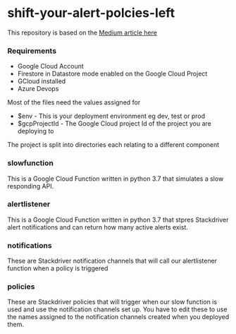 # shift-your-alert-polcies-left

This repository is based on the [Medium article here](https://medium.com/@ashley.kelham/shift-your-policies-left-2893246aeeee)

### Requirements
* Google Cloud Account
* Firestore in Datastore mode enabled on the Google Cloud Project
* GCloud installed
* Azure Devops 

Most of the files need the values assigned for 

* $env - This is your deployment environment eg dev, test or prod
* $gcpProjectId - The Google Cloud project Id of the project you are deploying to

The project is split into directories each relating to a different component

### slowfunction
This is a Google Cloud Function written in python 3.7 that simulates a slow responding API. 

### alertlistener
This is a Google Cloud Function written in python 3.7 that stpres Stackdriver alert notifications and can return how many active alerts exist.

### notifications
These are Stackdriver notification channels that will call our alertlistener function when a policy is triggered

### policies
These are Stackdriver policies that will trigger when our slow function is used and use the notification channels set up.  You have to edit these to use the names assigned to the notification channels created when you deployed them.
